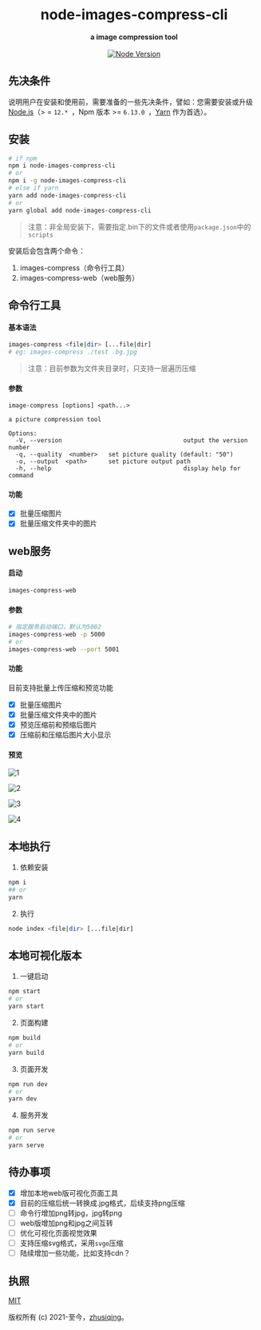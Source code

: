 <h1 align="center">node-images-compress-cli</h1>

<div align="center">
  <strong>
    a image compression tool
  </strong>
</div>

<br>

<div align="center">
  <a href="https://nodejs.org/en/">
    <img src="https://img.shields.io/badge/node-%3E%3D%2012.0.0-green.svg" alt="Node Version">
  </a>
</div>

## 先决条件

说明用户在安装和使用前，需要准备的一些先决条件，譬如：您需要安装或升级 [Node.js](https://nodejs.org/en/)（> = `12.* `，Npm 版本 >= `6.13.0 `，[Yarn](https://www.jeffjade.com/2017/12/30/135-npm-vs-yarn-detial-memo/) 作为首选）。

## 安装

```bash
# if npm
npm i node-images-compress-cli
# or
npm i -g node-images-compress-cli
# else if yarn
yarn add node-images-compress-cli
# or
yarn global add node-images-compress-cli
```

> 注意：非全局安装下，需要指定.bin下的文件或者使用`package.json`中的`scripts`

安装后会包含两个命令：

1. images-compress（命令行工具）
2. images-compress-web（web服务）

## 命令行工具

#### 基本语法

```bash
images-compress <file|dir> [...file|dir]
# eg: images-compress ./test .bg.jpg
```

> 注意：目前参数为文件夹目录时，只支持一层遍历压缩

#### 参数

```
image-compress [options] <path...>

a picture compression tool

Options:
  -V, --version                                  output the version number
  -q, --quality  <number>   set picture quality (default: "50")
  -o, --output  <path>      set picture output path
  -h, --help                                     display help for command
```

#### 功能

- [x] 批量压缩图片
- [x] 批量压缩文件夹中的图片

## web服务

#### 启动

``` bash
images-compress-web
```

#### 参数

```bash
# 指定服务启动端口，默认为5002
images-compress-web -p 5000
# or
images-compress-web --port 5001
```

#### 功能

目前支持批量上传压缩和预览功能

- [x] 批量压缩图片
- [x] 批量压缩文件夹中的图片
- [x] 预览压缩前和预缩后图片
- [x] 压缩前和压缩后图片大小显示

#### 预览

![1](https://p5.ssl.qhimg.com/t010f80886e7441308a.jpg)

![2](https://p3.ssl.qhimg.com/t0117bb9f8c666140a0.jpg)

![3](https://p2.ssl.qhimg.com/t01d198f7960064d4a9.jpg)

![4](https://p5.ssl.qhimg.com/t01c9638b56dcfe7dd5.jpg)



## 本地执行

1. 依赖安装

```bash
npm i
## or
yarn
```

2. 执行

```bash
node index <file|dir> [...file|dir]
```

## 本地可视化版本

1. 一键启动

```bash
npm start
# or
yarn start
```

2. 页面构建

```bash
npm build
# or
yarn build
```

3. 页面开发

```bash
npm run dev
# or
yarn dev
```

4. 服务开发

```bash
npm run serve
# or
yarn serve
```

## 待办事项

- [x] 增加本地web版可视化页面工具
- [x] 目前的压缩后统一转换成.jpg格式，后续支持png压缩
- [ ] 命令行增加png转jpg，jpg转png
- [ ] web版增加png和jpg之间互转
- [ ] 优化可视化页面视觉效果
- [ ] 支持压缩svg格式，采用```svgo```压缩
- [ ] 陆续增加一些功能，比如支持cdn？

## 执照

[MIT](http://opensource.org/licenses/MIT)

版权所有 (c) 2021-至今，[zhusiqing](https://github.com/zhusiqing)。

